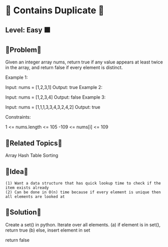 # 🔴 Contains Duplicate 🔴

## Level: Easy 🟩

🔹Problem🔹
---------------------------------------------------------------------------------
Given an integer array nums, return true if any value appears at least twice in the array, and return false if every element is distinct.

 

Example 1:

Input: nums = [1,2,3,1]
Output: true
Example 2:

Input: nums = [1,2,3,4]
Output: false
Example 3:

Input: nums = [1,1,1,3,3,4,3,2,4,2]
Output: true

Constraints:

1 <= nums.length <= 105
-109 <= nums[i] <= 109


🔹Related Topics🔹
---------------------------------------------------------------------------------
Array
Hash Table
Sorting

🔹Idea🔹
---------------------------------------------------------------------------------
    (1) Want a data structure that has quick lookup time to check if the item exists already
    (2) Can be done in O(n) time because if every element is unique then all elements are looked at

🔹Solution🔹
---------------------------------------------------------------------------------
Create a set() in python.
Iterate over all elements. 
    (a) if element is in set(), return true
    (b) else, insert element in set

return false